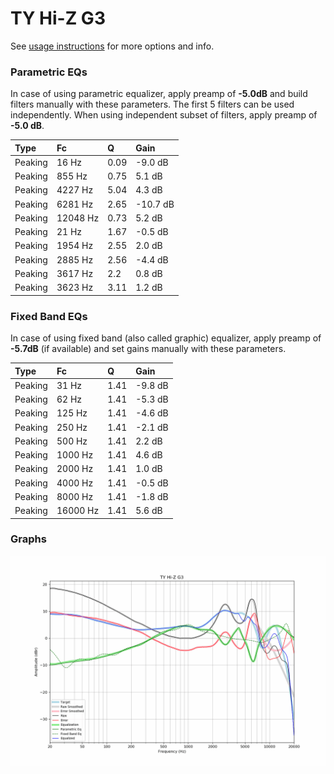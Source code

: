 # TY Hi-Z G3
See [usage instructions](https://github.com/jaakkopasanen/AutoEq#usage) for more options and info.

### Parametric EQs
In case of using parametric equalizer, apply preamp of **-5.0dB** and build filters manually
with these parameters. The first 5 filters can be used independently.
When using independent subset of filters, apply preamp of **-5.0 dB**.

| Type    | Fc       |    Q | Gain     |
|:--------|:---------|:-----|:---------|
| Peaking | 16 Hz    | 0.09 | -9.0 dB  |
| Peaking | 855 Hz   | 0.75 | 5.1 dB   |
| Peaking | 4227 Hz  | 5.04 | 4.3 dB   |
| Peaking | 6281 Hz  | 2.65 | -10.7 dB |
| Peaking | 12048 Hz | 0.73 | 5.2 dB   |
| Peaking | 21 Hz    | 1.67 | -0.5 dB  |
| Peaking | 1954 Hz  | 2.55 | 2.0 dB   |
| Peaking | 2885 Hz  | 2.56 | -4.4 dB  |
| Peaking | 3617 Hz  | 2.2  | 0.8 dB   |
| Peaking | 3623 Hz  | 3.11 | 1.2 dB   |

### Fixed Band EQs
In case of using fixed band (also called graphic) equalizer, apply preamp of **-5.7dB**
(if available) and set gains manually with these parameters.

| Type    | Fc       |    Q | Gain    |
|:--------|:---------|:-----|:--------|
| Peaking | 31 Hz    | 1.41 | -9.8 dB |
| Peaking | 62 Hz    | 1.41 | -5.3 dB |
| Peaking | 125 Hz   | 1.41 | -4.6 dB |
| Peaking | 250 Hz   | 1.41 | -2.1 dB |
| Peaking | 500 Hz   | 1.41 | 2.2 dB  |
| Peaking | 1000 Hz  | 1.41 | 4.6 dB  |
| Peaking | 2000 Hz  | 1.41 | 1.0 dB  |
| Peaking | 4000 Hz  | 1.41 | -0.5 dB |
| Peaking | 8000 Hz  | 1.41 | -1.8 dB |
| Peaking | 16000 Hz | 1.41 | 5.6 dB  |

### Graphs
![](./TY%20Hi-Z%20G3.png)